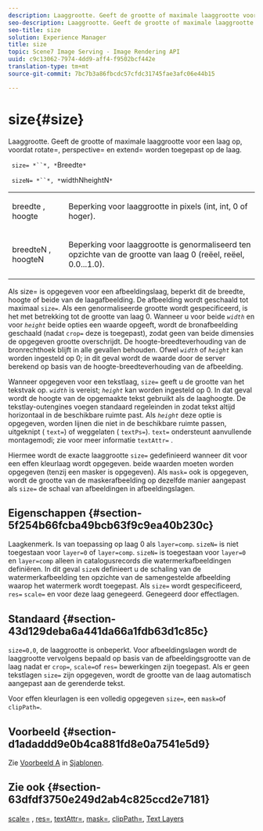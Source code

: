 ```yaml
---
description: Laaggrootte. Geeft de grootte of maximale laaggrootte voor een laag op, voordat rotate=, perspective= en extend= worden toegepast op de laag.
seo-description: Laaggrootte. Geeft de grootte of maximale laaggrootte voor een laag op, voordat rotate=, perspective= en extend= worden toegepast op de laag.
seo-title: size
solution: Experience Manager
title: size
topic: Scene7 Image Serving - Image Rendering API
uuid: c9c13062-7974-4dd9-aff4-f9502bcf442e
translation-type: tm+mt
source-git-commit: 7bc7b3a86fbcdc57cfdc31745fae3afc06e44b15

---
```



# size{#size}

Laaggrootte. Geeft de grootte of maximale laaggrootte voor een laag op, voordat rotate=, perspective= en extend= worden toegepast op de laag.

` size= *``*, *`Breedte`*`

` sizeN= *``*, *`widthNheightN`*`

<table id="simpletable_FBE17D736F93485AA0053BF447B4CC9F"> 
 <tr class="strow"> 
  <td class="stentry"> <p> <span class="codeph"> <span class="varname"> breedte </span>, <span class="varname"> hoogte </span></span> </p> </td> 
  <td class="stentry"> <p>Beperking voor laaggrootte in pixels (int, int, 0 of hoger). </p> </td> 
 </tr> 
 <tr class="strow"> 
  <td class="stentry"> <p> <span class="codeph"> <span class="varname"> breedteN </span>, <span class="varname"> hoogteN </span></span> </p> </td> 
  <td class="stentry"> <p>Beperking voor laaggrootte is genormaliseerd ten opzichte van de grootte van laag 0 (reëel, reëel, 0.0...1.0). </p> </td> 
 </tr> 
</table>

Als size= is opgegeven voor een afbeeldingslaag, beperkt dit de breedte, hoogte of beide van de laagafbeelding. De afbeelding wordt geschaald tot maximaal `size=`. Als een genormaliseerde grootte wordt gespecificeerd, is het met betrekking tot de grootte van laag 0. Wanneer u voor beide *`width`* en voor *`height`* beide opties een waarde opgeeft, wordt de bronafbeelding geschaald (nadat `crop=` deze is toegepast), zodat geen van beide dimensies de opgegeven grootte overschrijdt. De hoogte-breedteverhouding van de bronrechthoek blijft in alle gevallen behouden. Ofwel *`width`* of *`height`* kan worden ingesteld op 0; in dit geval wordt de waarde door de server berekend op basis van de hoogte-breedteverhouding van de afbeelding.

Wanneer opgegeven voor een tekstlaag, `size=` geeft u de grootte van het tekstvak op. *`width`* is vereist; *`height`* kan worden ingesteld op 0. In dat geval wordt de hoogte van de opgemaakte tekst gebruikt als de laaghoogte. De tekstlay-outengines voegen standaard regeleinden in zodat tekst altijd horizontaal in de beschikbare ruimte past. Als *`height`* deze optie is opgegeven, worden lijnen die niet in de beschikbare ruimte passen, uitgeknipt ( `text=`) of weggelaten ( `textPs=`). `text=` ondersteunt aanvullende montagemodi; zie voor meer informatie `textAttr=` .

Hiermee wordt de exacte laaggrootte `size=` gedefinieerd wanneer dit voor een effen kleurlaag wordt opgegeven. beide waarden moeten worden opgegeven (tenzij een masker is opgegeven). Als `mask=` ook is opgegeven, wordt de grootte van de maskerafbeelding op dezelfde manier aangepast als `size=` de schaal van afbeeldingen in afbeeldingslagen.

## Eigenschappen {#section-5f254b66fcba49bcb63f9c9ea40b230c}

Laagkenmerk. Is van toepassing op laag 0 als `layer=comp`. `sizeN=` is niet toegestaan voor `layer=0` of `layer=comp`. `sizeN=` is toegestaan voor `layer=0` en `layer=comp` alleen in catalogusrecords die watermerkafbeeldingen definiëren. In dit geval `sizeN` definieert u de schaling van de watermerkafbeelding ten opzichte van de samengestelde afbeelding waarop het watermerk wordt toegepast. Als `size=` wordt gespecificeerd, `res=` `scale=` en voor deze laag genegeerd. Genegeerd door effectlagen.

## Standaard {#section-43d129deba6a441da66a1fdb63d1c85c}

`size=0,0`, de laaggrootte is onbeperkt. Voor afbeeldingslagen wordt de laaggrootte vervolgens bepaald op basis van de afbeeldingsgrootte van de laag nadat er `crop=`, `scale=`of `res=` bewerkingen zijn toegepast. Als er geen tekstlagen `size=` zijn opgegeven, wordt de grootte van de laag automatisch aangepast aan de gerenderde tekst.

Voor effen kleurlagen is een volledig opgegeven `size=`, een `mask=`of `clipPath=`.

## Voorbeeld {#section-d1adaddd9e0b4ca881fd8e0a7541e5d9}

Zie [Voorbeeld A](../../../../../is-api/http-ref/image-serving-api-ref/c-http-protocol-reference/c-templates/r-example-a.md#reference-c78ea82e8a1646738e764fa6685dfbac) in [Sjablonen](../../../../../is-api/http-ref/image-serving-api-ref/c-http-protocol-reference/c-templates/c-templates.md#concept-3cd2d2adae0e41b2979b9640244d4d3e).

## Zie ook {#section-63dfdf3750e249d2ab4c825ccd2e7181}

[scale=](../../../../../is-api/http-ref/image-serving-api-ref/c-http-protocol-reference/c-command-reference/r-is-http-scale.md#reference-098c30cea1764f189e6f7c7e400cc065) , [res=](../../../../../is-api/http-ref/image-serving-api-ref/c-http-protocol-reference/c-command-reference/r-res.md#reference-3d6fe416801148dea0f786f2b5169e55), [textAttr=](../../../../../is-api/http-ref/image-serving-api-ref/c-http-protocol-reference/c-command-reference/r-textattr.md#reference-ff00484fa3244286abeff34911f7ec0d), [mask=](../../../../../is-api/http-ref/image-serving-api-ref/c-http-protocol-reference/c-command-reference/r-mask.md#reference-922254e027404fb890b850e2723ee06e), [clipPath=](../../../../../is-api/http-ref/image-serving-api-ref/c-http-protocol-reference/c-command-reference/r-clippath.md#reference-8139b1b52dc54749b51b109521ddf83d), [Text Layers](../../../../../is-api/http-ref/image-serving-api-ref/c-http-protocol-reference/c-text-formatting/r-text-layers.md#reference-47e78cfb18134db5ab09e17af14a6a8f)
